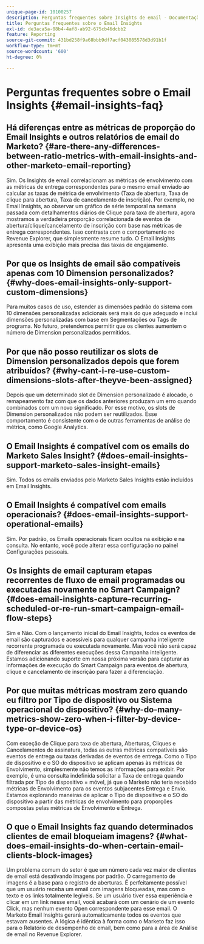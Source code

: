 ```yaml
---
unique-page-id: 10100257
description: Perguntas frequentes sobre Insights de email - Documentação do Marketo - Documentação do produto
title: Perguntas frequentes sobre o Email Insights
exl-id: de3aca5a-08b4-4af8-ab92-675cb46dcbb2
feature: Reporting
source-git-commit: 431bd258f9a68bbb9df7acf043085578d3d91b1f
workflow-type: tm+mt
source-wordcount: '600'
ht-degree: 0%

---
```


# Perguntas frequentes sobre o Email Insights {#email-insights-faq}

## Há diferenças entre as métricas de proporção do Email Insights e outros relatórios de email do Marketo? {#are-there-any-differences-between-ratio-metrics-with-email-insights-and-other-marketo-email-reporting}

Sim. Os Insights de email correlacionam as métricas de envolvimento com as métricas de entrega correspondentes para o mesmo email enviado ao calcular as taxas de métrica de envolvimento (Taxa de abertura, Taxa de clique para abertura, Taxa de cancelamento de inscrição). Por exemplo, no Email Insights, ao observar um gráfico de série temporal na semana passada com detalhamentos diários de Clique para taxa de abertura, agora mostramos a verdadeira proporção correlacionada de eventos de abertura/clique/cancelamento de inscrição com base nas métricas de entrega correspondentes. Isso contrasta com o comportamento no Revenue Explorer, que simplesmente resume tudo. O Email Insights apresenta uma exibição mais precisa das taxas de engajamento.

## Por que os Insights de email são compatíveis apenas com 10 Dimension personalizados? {#why-does-email-insights-only-support-custom-dimensions}

Para muitos casos de uso, estender as dimensões padrão do sistema com 10 dimensões personalizadas adicionais será mais do que adequado e inclui dimensões personalizadas com base em Segmentações ou Tags de programa. No futuro, pretendemos permitir que os clientes aumentem o número de Dimension personalizados permitidos.

## Por que não posso reutilizar os slots de Dimension personalizados depois que forem atribuídos? {#why-cant-i-re-use-custom-dimensions-slots-after-theyve-been-assigned}

Depois que um determinado slot de Dimension personalizado é alocado, o remapeamento faz com que os dados anteriores produzam um erro quando combinados com um novo significado. Por esse motivo, os slots de Dimension personalizados não podem ser reutilizados. Esse comportamento é consistente com o de outras ferramentas de análise de métrica, como Google Analytics.

## O Email Insights é compatível com os emails do Marketo Sales Insight? {#does-email-insights-support-marketo-sales-insight-emails}

Sim. Todos os emails enviados pelo Marketo Sales Insights estão incluídos em Email Insights.

## O Email Insights é compatível com emails operacionais? {#does-email-insights-support-operational-emails}

Sim. Por padrão, os Emails operacionais ficam ocultos na exibição e na consulta. No entanto, você pode alterar essa configuração no painel Configurações pessoais.

## Os Insights de email capturam etapas recorrentes de fluxo de email programadas ou executadas novamente no Smart Campaign? {#does-email-insights-capture-recurring-scheduled-or-re-run-smart-campaign-email-flow-steps}

Sim e Não. Com o lançamento inicial do Email Insights, todos os eventos de email são capturados e acessíveis para qualquer campanha inteligente recorrente programada ou executada novamente. Mas você não será capaz de diferenciar as diferentes execuções dessa Campanha inteligente. Estamos adicionando suporte em nossa próxima versão para capturar as informações de execução do Smart Campaign para eventos de abertura, clique e cancelamento de inscrição para fazer a diferenciação.

## Por que muitas métricas mostram zero quando eu filtro por Tipo de dispositivo ou Sistema operacional do dispositivo? {#why-do-many-metrics-show-zero-when-i-filter-by-device-type-or-device-os}

Com exceção de Clique para taxa de abertura, Aberturas, Cliques e Cancelamentos de assinatura, todas as outras métricas compatíveis são eventos de entrega ou taxas derivadas de eventos de entrega. Como o Tipo de dispositivo e o SO do dispositivo se aplicam apenas às métricas de Envolvimento, simplesmente não temos as informações para exibir. Por exemplo, é uma consulta indefinida solicitar a Taxa de entrega quando filtrada por Tipo de dispositivo = móvel, já que o Marketo não teria recebido métricas de Envolvimento para os eventos subjacentes Entrega e Envio. Estamos explorando maneiras de aplicar o Tipo de dispositivo e o SO do dispositivo a partir das métricas de envolvimento para proporções compostas pelas métricas de Envolvimento e Entrega.

## O que o Email Insights faz quando determinados clientes de email bloqueiam imagens? {#what-does-email-insights-do-when-certain-email-clients-block-images}

Um problema comum do setor é que um número cada vez maior de clientes de email está desativando imagens por padrão. O carregamento de imagens é a base para o registro de aberturas. É perfeitamente possível que um usuário receba um email com imagens bloqueadas, mas com o texto e os links totalmente legíveis. Se um usuário tiver essa experiência e clicar em um link nesse email, você acabará com um cenário de um evento Click, mas nenhum evento Open correspondente para esse email. O Marketo Email Insights gerará automaticamente todos os eventos que estavam ausentes. A lógica é idêntica à forma como o Marketo faz isso para o Relatório de desempenho de email, bem como para a área de Análise de email no Revenue Explorer.
